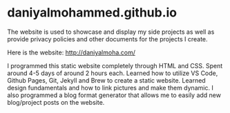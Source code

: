 # daniyalmohammed.github.io

The website is used to showcase and display my side projects as well as provide privacy policies and other documents for the projects I create.

Here is the website: http://daniyalmoha.com/

I programmed this static website completely through HTML and CSS. Spent around 4-5 days of around 2 hours each. Learned how to utilize VS Code, Github Pages, Git, Jekyll and Brew to create a static website. Learned design fundamentals and how to link pictures and make them dynamic. I also programmed a blog format generator that allows me to easily add new blog/project posts on the website.

